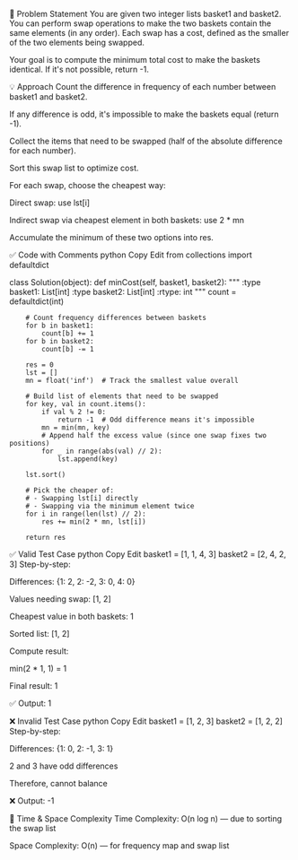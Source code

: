 🧾 Problem Statement
You are given two integer lists basket1 and basket2. You can perform swap operations to make the two baskets contain the same elements (in any order). Each swap has a cost, defined as the smaller of the two elements being swapped.

Your goal is to compute the minimum total cost to make the baskets identical. If it's not possible, return -1.

💡 Approach
Count the difference in frequency of each number between basket1 and basket2.

If any difference is odd, it's impossible to make the baskets equal (return -1).

Collect the items that need to be swapped (half of the absolute difference for each number).

Sort this swap list to optimize cost.

For each swap, choose the cheapest way:

Direct swap: use lst[i]

Indirect swap via cheapest element in both baskets: use 2 * mn

Accumulate the minimum of these two options into res.

✅ Code with Comments
python
Copy
Edit
from collections import defaultdict

class Solution(object):
    def minCost(self, basket1, basket2):
        """
        :type basket1: List[int]
        :type basket2: List[int]
        :rtype: int
        """
        count = defaultdict(int)

        # Count frequency differences between baskets
        for b in basket1:
            count[b] += 1
        for b in basket2:
            count[b] -= 1

        res = 0
        lst = []
        mn = float('inf')  # Track the smallest value overall

        # Build list of elements that need to be swapped
        for key, val in count.items():
            if val % 2 != 0:
                return -1  # Odd difference means it's impossible
            mn = min(mn, key)
            # Append half the excess value (since one swap fixes two positions)
            for _ in range(abs(val) // 2):
                lst.append(key)

        lst.sort()

        # Pick the cheaper of:
        # - Swapping lst[i] directly
        # - Swapping via the minimum element twice
        for i in range(len(lst) // 2):
            res += min(2 * mn, lst[i])

        return res
✅ Valid Test Case
python
Copy
Edit
basket1 = [1, 1, 4, 3]
basket2 = [2, 4, 2, 3]
Step-by-step:

Differences: {1: 2, 2: -2, 3: 0, 4: 0}

Values needing swap: [1, 2]

Cheapest value in both baskets: 1

Sorted list: [1, 2]

Compute result:

min(2 * 1, 1) = 1

Final result: 1

✅ Output: 1

❌ Invalid Test Case
python
Copy
Edit
basket1 = [1, 2, 3]
basket2 = [1, 2, 2]
Step-by-step:

Differences: {1: 0, 2: -1, 3: 1}

2 and 3 have odd differences

Therefore, cannot balance

❌ Output: -1

🧠 Time & Space Complexity
Time Complexity: O(n log n) — due to sorting the swap list

Space Complexity: O(n) — for frequency map and swap list

